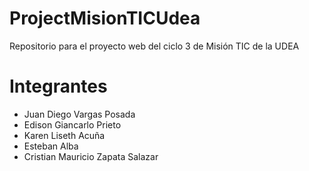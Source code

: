 # ProjectMisionTICUdea
Repositorio para el proyecto web del ciclo 3 de Misión TIC de la UDEA

# Integrantes
* Juan Diego Vargas Posada
* Edison Giancarlo Prieto
* Karen Liseth Acuña
* Esteban Alba 
* Cristian Mauricio Zapata Salazar
